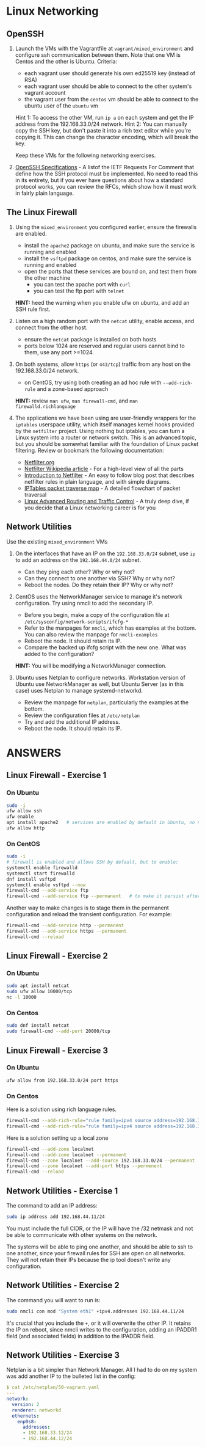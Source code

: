 # Linux Networking

## OpenSSH

1. Launch the VMs with the Vagrantfile at `vagrant/mixed_environment` and configure ssh communication between them. Note that one VM is Centos and the other is Ubuntu. Criteria:
   - each vagrant user should generate his own ed25519 key (instead of RSA)
   - each vagrant user should be able to connect to the other system's vagrant account
   - the vagrant user from the `centos` vm should be able to connect to the ubuntu user of the `ubuntu` vm

   Hint 1: To access the other VM, run `ip a` on each system and get the IP address from the 192.168.33.0/24 network.
   Hint 2: You can manually copy the SSH key, but don't paste it into a rich text editor while you're copying it. This can change the character encoding, which will break the key.

   Keep these VMs for the following networking exercises.

2. [OpenSSH Specifications](https://www.openssh.com/specs.html) - A listof the IETF Requests For Comment that define how the SSH protocol must be implemented. No need to read this in its entirety, but if you ever have questions about how a standard protocol works, you can review the RFCs, which show how it must work in fairly plain language.


## The Linux Firewall

1. Using the `mixed_environment` you configured earlier, ensure the firewalls are enabled.
   - install the `apache2` package on ubuntu, and make sure the service is running and enabled
   - install the `vsftpd` package on centos, and make sure the service is running and enabled
   - open the ports that these services are bound on, and test them from the other machine
     - you can test the apache port with `curl`
     - you can test the ftp port with `telnet`

   **HINT:** heed the warning when you enable ufw on ubuntu, and add an SSH rule first.

2. Listen on a high random port with the `netcat` utility, enable access, and connect from the other host.
   - ensure the `netcat` package is installed on both hosts
   - ports below 1024 are reserved and regular users cannot bind to them, use any port >=1024.

3. On both systems, allow `https` (or `443/tcp`) traffic from any host on the 192.168.33.0/24 network.
   - on CentOS, try using both creating an ad hoc rule with `--add-rich-rule` and a zone-based approach

   **HINT:** review `man ufw`, `man firewall-cmd`, and `man firewalld.richlanguage`

4. The applications we have been using are user-friendly wrappers for the `iptables` userspace utility, which itself manages kernel hooks provided by the `netfilter` project. Using nothing but iptables, you can turn a Linux system into a router or network switch. This is an advanced topic, but you should be somewhat familiar with the foundation of Linux packet filtering. Review or bookmark the following documentation:
   - [Netfilter.org](https://www.netfilter.org/)
   - [Netfilter Wikipedia article](https://en.wikipedia.org/wiki/Netfilter) - For a high-level view of all the parts
   - [Introduction to Netfilter](https://home.regit.org/netfilter-en/netfilter/) - An easy to follow blog post that describes netfilter rules in plain language, and with simple diagrams.
   - [IPTables packet traverse map](https://www.adminsehow.com/2011/09/iptables-packet-traverse-map/) - A detailed flowchart of packet traversal
   - [Linux Advanced Routing and Traffic Control](https://tldp.org/HOWTO/Adv-Routing-HOWTO/) - A truly deep dive, if you decide that a Linux networking career is for you


## Network Utilities

Use the existing `mixed_environment` VMs

1. On the interfaces that have an IP on the `192.168.33.0/24` subnet, use `ip` to add an address on the `192.168.44.0/24` subnet.
   - Can they ping each other? Why or why not?
   - Can they connect to one another via SSH? Why or why not?
   - Reboot the nodes. Do they retain their IP? Why or why not?

2. CentOS uses the NetworkManager service to manage it's network configuration.  Try using nmcli to add the secondary IP.
   - Before you begin, make a copy of the configuration file at `/etc/sysconfig/network-scripts/ifcfg-*`
   - Refer to the manpages for `nmcli`, which has examples at the bottom. You can also review the manpage for `nmcli-examples`
   - Reboot the node. It should retain its IP.
   - Compare the backed up ifcfg script with the new one.  What was added to the configuration?

   **HINT:** You will be modifying a NetworkManager connection.

3. Ubuntu uses Netplan to configure networks. Workstation version of Ubuntu use NetworkManager as well, but Ubuntu Server (as in this case) uses Netplan to manage systemd-networkd.
   - Review the manpage for `netplan`, particularly the examples at the bottom.
   - Review the configuration files at `/etc/netplan`
   - Try and add the additional IP address.
   - Reboot the node. It should retain its IP.


# ANSWERS

## Linux Firewall - Exercise 1

### On Ubuntu

```bash
sudo -i
ufw allow ssh
ufw enable
apt install apache2   # services are enabled by default in Ubuntu, no need to enable
ufw allow http
```

### On CentOS

```bash
sudo -i
# firewall is enabled and allows SSH by default, but to enable:
systemctl enable firewalld
systemctl start firewalld
dnf install vsftpd
systemctl enable vsftpd --now
firewall-cmd --add-service ftp
firewall-cmd --add-service ftp --permanent   # to make it persist after reboot
```

Another way to make changes is to stage them in the permanent configuration and reload the transient configuration. For example:

```bash
firewall-cmd --add-service http --permanent
firewall-cmd --add-service https --permanent
firewall-cmd --reload
```

## Linux Firewall - Exercise 2

### On Ubuntu

```bash
sudo apt install netcat
sudo ufw allow 10000/tcp
nc -l 10000
```

### On Centos

```bash
sudo dnf install netcat
sudo firewall-cmd --add-port 20000/tcp
```

## Linux Firewall - Exercise 3

### On Ubuntu

```bash
ufw allow from 192.168.33.0/24 port https
```

### On Centos

Here is a solution using rich language rules.

```bash
firewall-cmd --add-rich-rule="rule family=ipv4 source address=192.168.33.0/24 service name=https accept"
firewall-cmd --add-rich-rule="rule family=ipv4 source address=192.168.33.0/24 service name=https accept" --permanent
```

Here is a solution setting up a local zone

```bash
firewall-cmd --add-zone localnet
firewall-cmd --add-zone localnet --permanent
firewall-cmd --zone localnet --add-source 192.168.33.0/24 --permanent
firewall-cmd --zone localnet --add-port https --permenent
firewall-cmd --reload
```

## Network Utilities - Exercise 1

The command to add an IP address:

```bash
sudo ip address add 192.168.44.11/24
```

You must include the full CIDR, or the IP will have the /32 netmask and not be able to communicate with other systems on the network.

The systems will be able to ping one another, and should be able to ssh to one another, since your firewall rules for SSH are open on all networks.  They will not retain their IPs because the ip tool doesn't write any configuration.

## Network Utilities - Exercise 2

The command you will want to run is:

```bash
sudo nmcli con mod "System eth1" +ipv4.addresses 192.168.44.11/24
```

It's crucial that you include the `+`, or it will overwrite the other IP.  It retains the IP on reboot, since nmcli writes to the configuration, adding an IPADDR1 field (and associated fields) in addition to the IPADDR field.

## Network Utilities - Exercise 3

Netplan is a bit simpler than Network Manager.  All I had to do on my system was add another IP to the bulleted list in the config:

```yaml
$ cat /etc/netplan/50-vagrant.yaml 
---
network:
  version: 2
  renderer: networkd
  ethernets:
    enp0s8:
      addresses:
      - 192.168.33.12/24
      - 192.168.44.12/24

```